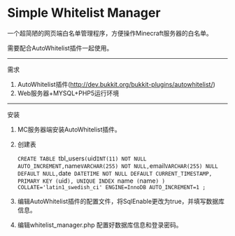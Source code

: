 # Simple Whitelist Manager

一个超简陋的网页端白名单管理程序，方便操作Minecraft服务器的白名单。

需要配合AutoWhitelist插件一起使用。

-------------
需求

1. AutoWhitelist插件(http://dev.bukkit.org/bukkit-plugins/autowhitelist/)
2. Web服务器+MYSQL+PHP5运行环境

-------------
安装

1. MC服务器端安装AutoWhitelist插件。
2. 创建表

    `CREATE TABLE `tbl_users` (
	`uid` INT(11) NOT NULL AUTO_INCREMENT,
	`name` VARCHAR(255) NOT NULL,
	`email` VARCHAR(255) NULL DEFAULT NULL,
	`date` DATETIME NOT NULL DEFAULT CURRENT_TIMESTAMP,
	PRIMARY KEY (`uid`),
	UNIQUE INDEX `name` (`name`)
)
COLLATE='latin1_swedish_ci'
ENGINE=InnoDB
AUTO_INCREMENT=1
;
`
3. 编辑AutoWhitelist插件的配置文件，将SqlEnable更改为true，并填写数据库信息。
4. 编辑whitelist_manager.php 配置好数据库信息和登录密码。
